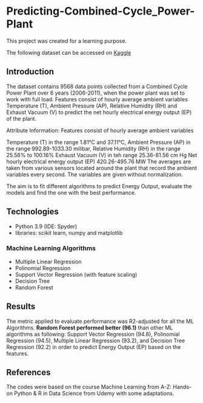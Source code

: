 # Predicting-Combined-Cycle_Power-Plant

This project was created for a learning purpose. 

The following dataset can be accessed on [Kaggle](https://www.kaggle.com/gova26/airpressure)

## Introduction

The dataset contains 9568 data points collected from a Combined Cycle Power Plant over 6 years (2006-2011), when the power plant was set to work with full load. Features consist of hourly average ambient variables Temperature (T), Ambient Pressure (AP), Relative Humidity (RH) and Exhaust Vacuum (V) to predict the net hourly electrical energy output (EP) of the plant.

Attribute Information:
Features consist of hourly average ambient variables

Temperature (T) in the range 1.81°C and 37.11°C,
Ambient Pressure (AP) in the range 992.89-1033.30 milibar,
Relative Humidity (RH) in the range 25.56% to 100.16%
Exhaust Vacuum (V) in teh range 25.36-81.56 cm Hg
Net hourly electrical energy output (EP) 420.26-495.76 MW
The averages are taken from various sensors located around the plant that record the ambient variables every second. The variables are given without normalization.

The aim is to fit different algorithms to predict Energy Output, evaluate the models and find the one with the best performance.

## Technologies

- Python 3.9 (IDE: Spyder)
- libraries: scikit learn, numpy and matplotlib

### Machine Learning Algorithms
- Multiple Linear Regression
- Polinomial Regression
- Support Vector Regression (with feature scaling)
- Decision Tree
- Random Forest

## Results
The metric applied to evaluate performance was R2-adjusted for all the ML Algorithms. **Random Forest performed better (96.1)** than other ML algorithms as following: Support Vector Regression (94.8), Polinomial Regression (94.5), Multiple Linear Regression (93.2), and Decision Tree Regression (92.2) in order to predict Energy Output (EP) based on the features.   

## References
The codes were based on the course Machine Learning from A-Z: Hands-on Python & R in Data Science from Udemy with some adaptations.
